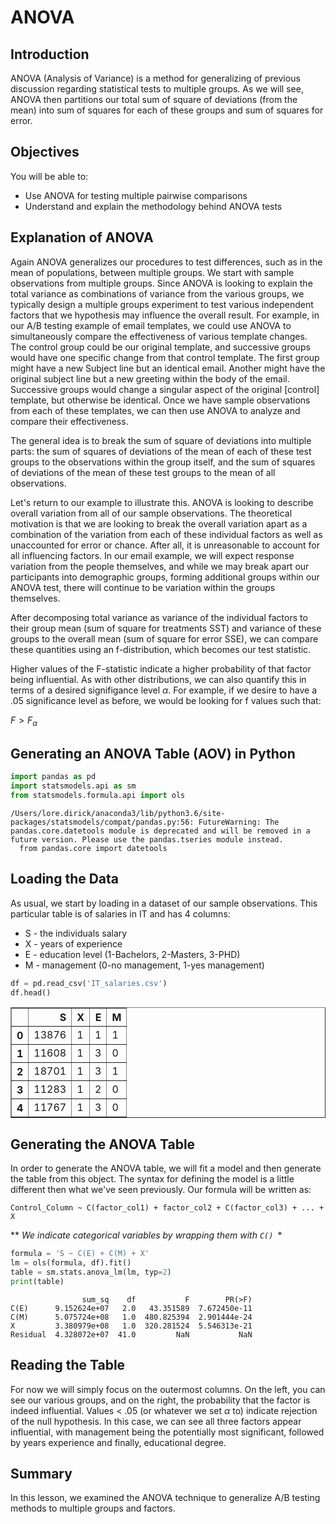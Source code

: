 
# ANOVA 

## Introduction

ANOVA (Analysis of Variance) is a method for generalizing of previous discussion regarding statistical tests to multiple groups. As we will see, ANOVA then partitions our total sum of square of deviations (from the mean) into sum of squares for each of these groups and sum of squares for error. 

## Objectives

You will be able to:
* Use ANOVA for testing multiple pairwise comparisons
* Understand and explain the methodology behind ANOVA tests


## Explanation of ANOVA

Again ANOVA generalizes our procedures to test differences, such as in the mean of populations, between multiple groups. We start with sample observations from multiple groups. Since ANOVA is looking to explain the total variance as combinations of variance from the various groups, we typically design a multiple groups experiment to test various independent factors that we hypothesis may influence the overall result. For example, in our A/B testing example of email templates, we could use ANOVA to simultaneously compare the effectiveness of various template changes. The control group could be our original template, and successive groups would have one specific change from that control template. The first group might have a new Subject line but an identical email. Another might have the original subject line but a new greeting within the body of the email. Successive groups would change a singular aspect of the original [control] template, but otherwise be identical. Once we have sample observations from each of these templates, we can then use ANOVA to analyze and compare their effectiveness.  

The general idea is to break the sum of square of deviations into multiple parts: the sum of squares of deviations of the mean of each of these test groups to the observations within the group itself, and the sum of squares of deviations of the mean of these test groups to the mean of all observations. 

Let's return to our example to illustrate this. ANOVA is looking to describe overall variation from all of our sample observations. The theoretical motivation is that we are looking to break the overall variation apart as a combination of the variation from each of these individual factors as well as unaccounted for error or chance. After all, it is unreasonable to account for all influencing factors. In our email example, we will expect response variation from the people themselves, and while we may break apart our participants into demographic groups, forming additional groups within our ANOVA test, there will continue to be variation within the groups themselves.   

After decomposing total variance as variance of the individual factors to their group mean (sum of square for treatments SST) and variance of these groups to the overall mean (sum of square for error SSE), we can compare these quantities using an f-distribution, which becomes our test statistic.

Higher values of the F-statistic indicate a higher probability of that factor being influential. As with other distributions, we can also quantify this in terms of a desired signifigance level $\alpha$. For example, if we desire to have a .05 significance level as before, we would be looking for f values such that:

$F>F_\alpha$

## Generating an ANOVA Table (AOV) in Python


```python
import pandas as pd
import statsmodels.api as sm
from statsmodels.formula.api import ols
```

    /Users/lore.dirick/anaconda3/lib/python3.6/site-packages/statsmodels/compat/pandas.py:56: FutureWarning: The pandas.core.datetools module is deprecated and will be removed in a future version. Please use the pandas.tseries module instead.
      from pandas.core import datetools


## Loading the Data

As usual, we start by loading in a dataset of our sample observations. This particular table is of salaries in IT and has 4 columns:
* S - the individuals salary
* X - years of experience
* E - education level (1-Bachelors, 2-Masters, 3-PHD)
* M - management (0-no management, 1-yes management)


```python
df = pd.read_csv('IT_salaries.csv')
df.head()
```




<div>
<style scoped>
    .dataframe tbody tr th:only-of-type {
        vertical-align: middle;
    }

    .dataframe tbody tr th {
        vertical-align: top;
    }

    .dataframe thead th {
        text-align: right;
    }
</style>
<table border="1" class="dataframe">
  <thead>
    <tr style="text-align: right;">
      <th></th>
      <th>S</th>
      <th>X</th>
      <th>E</th>
      <th>M</th>
    </tr>
  </thead>
  <tbody>
    <tr>
      <th>0</th>
      <td>13876</td>
      <td>1</td>
      <td>1</td>
      <td>1</td>
    </tr>
    <tr>
      <th>1</th>
      <td>11608</td>
      <td>1</td>
      <td>3</td>
      <td>0</td>
    </tr>
    <tr>
      <th>2</th>
      <td>18701</td>
      <td>1</td>
      <td>3</td>
      <td>1</td>
    </tr>
    <tr>
      <th>3</th>
      <td>11283</td>
      <td>1</td>
      <td>2</td>
      <td>0</td>
    </tr>
    <tr>
      <th>4</th>
      <td>11767</td>
      <td>1</td>
      <td>3</td>
      <td>0</td>
    </tr>
  </tbody>
</table>
</div>



## Generating the ANOVA Table

In order to generate the ANOVA table, we will fit a model and then generate the table from this object. The syntax for defining the model is a little different then what we've seen previously.  Our formula will be written as:

```Control_Column ~ C(factor_col1) + factor_col2 + C(factor_col3) + ... + X```

** *We indicate categorical variables by wrapping them with ```C() ```**


```python
formula = 'S ~ C(E) + C(M) + X'
lm = ols(formula, df).fit()
table = sm.stats.anova_lm(lm, typ=2)
print(table)
```

                    sum_sq    df           F        PR(>F)
    C(E)      9.152624e+07   2.0   43.351589  7.672450e-11
    C(M)      5.075724e+08   1.0  480.825394  2.901444e-24
    X         3.380979e+08   1.0  320.281524  5.546313e-21
    Residual  4.328072e+07  41.0         NaN           NaN


## Reading the Table

For now we will simply focus on the outermost columns. On the left, you can see our various groups, and on the right, the probability that the factor is indeed influential. Values < .05 (or whatever we set $\alpha$ to) indicate rejection of the null hypothesis. In this case, we can see all three factors appear influential, with management being the potentially most significant, followed by years experience and finally, educational degree.

## Summary

In this lesson, we examined the ANOVA technique to generalize A/B testing methods to multiple groups and factors.
